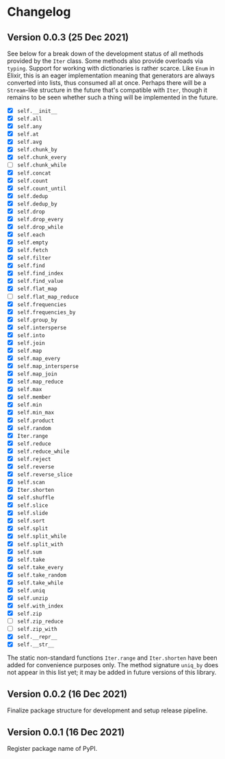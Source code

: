 # Changelog

## Version 0.0.3 (25 Dec 2021)

See below for a break down of the development status of all methods provided by
the `Iter` class. Some methods also provide overloads via `typing`. Support for
working with dictionaries is rather scarce. Like `Enum` in Elixir, this is an eager
implementation meaning that generators are always converted into lists, thus consumed
all at once. Perhaps there will be a `Stream`-like structure in the future that's
compatible with `Iter`, though it remains to be seen whether such a thing will be
implemented in the future.

- [x] `self.__init__`
- [x] `self.all`
- [x] `self.any`
- [x] `self.at`
- [x] `self.avg`
- [x] `self.chunk_by`
- [x] `self.chunk_every`
- [ ] `self.chunk_while`
- [x] `self.concat`
- [x] `self.count`
- [x] `self.count_until`
- [x] `self.dedup`
- [x] `self.dedup_by`
- [x] `self.drop`
- [x] `self.drop_every`
- [x] `self.drop_while`
- [x] `self.each`
- [x] `self.empty`
- [x] `self.fetch`
- [x] `self.filter`
- [x] `self.find`
- [x] `self.find_index`
- [x] `self.find_value`
- [x] `self.flat_map`
- [ ] `self.flat_map_reduce`
- [x] `self.frequencies`
- [x] `self.frequencies_by`
- [x] `self.group_by`
- [x] `self.intersperse`
- [x] `self.into`
- [x] `self.join`
- [x] `self.map`
- [x] `self.map_every`
- [x] `self.map_intersperse`
- [x] `self.map_join`
- [x] `self.map_reduce`
- [x] `self.max`
- [x] `self.member`
- [x] `self.min`
- [x] `self.min_max`
- [x] `self.product`
- [x] `self.random`
- [x] `Iter.range`
- [x] `self.reduce`
- [x] `self.reduce_while`
- [x] `self.reject`
- [x] `self.reverse`
- [x] `self.reverse_slice`
- [x] `self.scan`
- [x] `Iter.shorten`
- [x] `self.shuffle`
- [x] `self.slice`
- [x] `self.slide`
- [x] `self.sort`
- [x] `self.split`
- [x] `self.split_while`
- [x] `self.split_with`
- [x] `self.sum`
- [x] `self.take`
- [x] `self.take_every`
- [x] `self.take_random`
- [x] `self.take_while`
- [x] `self.uniq`
- [x] `self.unzip`
- [x] `self.with_index`
- [x] `self.zip`
- [ ] `self.zip_reduce`
- [ ] `self.zip_with`
- [x] `self.__repr__`
- [x] `self.__str__`

The static non-standard functions `Iter.range` and `Iter.shorten` have been added
for convenience purposes only. The method signature `uniq_by` does not appear in
this list yet; it may be added in future versions of this library.

## Version 0.0.2 (16 Dec 2021)

Finalize package structure for development and setup release pipeline.

## Version 0.0.1 (16 Dec 2021)

Register package name of PyPI.
